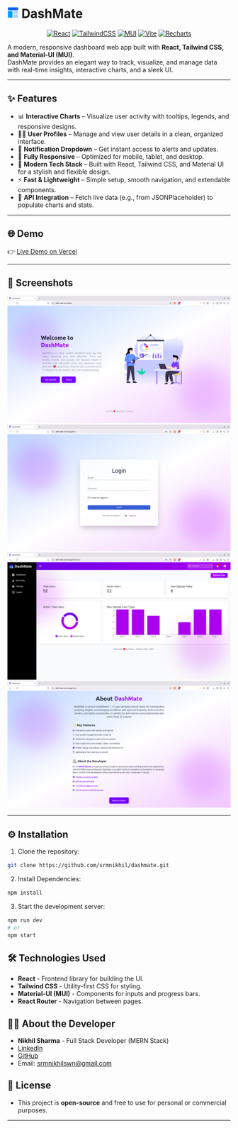 # <img src="public/logo.svg" alt="DashMate Logo" width="25" height="25" /> DashMate

<p align="center">
  <a href="https://react.dev/"><img src="https://img.shields.io/badge/React-20232A?logo=react&logoColor=61DAFB" alt="React"/></a>
  <a href="https://tailwindcss.com/"><img src="https://img.shields.io/badge/Tailwind_CSS-38B2AC?logo=tailwind-css&logoColor=white" alt="TailwindCSS"/></a>
  <a href="https://mui.com/"><img src="https://img.shields.io/badge/MUI-007FFF?logo=mui&logoColor=white" alt="MUI"/></a>
  <a href="https://vitejs.dev/"><img src="https://img.shields.io/badge/Vite-646CFF?logo=vite&logoColor=white" alt="Vite"/></a>
  <a href="https://recharts.org/"><img src="https://img.shields.io/badge/Recharts-FF6F61?logo=chart-line&logoColor=white" alt="Recharts"/></a>
</p>

A modern, responsive dashboard web app built with **React, Tailwind CSS, and Material-UI (MUI)**.  
DashMate provides an elegant way to track, visualize, and manage data with real-time insights, interactive charts, and a sleek UI.  

---

## ✨ Features  

- 📊 **Interactive Charts** – Visualize user activity with tooltips, legends, and responsive designs.  
- 🧑‍🎨 **User Profiles** – Manage and view user details in a clean, organized interface.  
- 🔔 **Notification Dropdown** – Get instant access to alerts and updates.  
- 📱 **Fully Responsive** – Optimized for mobile, tablet, and desktop.  
- 🎨 **Modern Tech Stack** – Built with React, Tailwind CSS, and Material UI for a stylish and flexible design.  
- ⚡ **Fast & Lightweight** – Simple setup, smooth navigation, and extendable components.  
- 🔄 **API Integration** – Fetch live data (e.g., from JSONPlaceholder) to populate charts and stats.  

---

## 🌐 Demo  

👉 [Live Demo on Vercel](https://dash-mate.vercel.app)  

---

## 📸 Screenshots  

[![Home Page](src/assets/screenshots/home.png)](https://dash-mate.vercel.app) [![Login Page](src/assets/screenshots/login.png)](https://dash-mate.vercel.app/login) [![Dashboard](src/assets/screenshots/dashboard.png)](https://dash-mate.vercel.app/dashboard) [![About Page](src/assets/screenshots/about.png)](https://dash-mate.vercel.app/about)

---

## ⚙️ Installation

1. Clone the repository:

```bash
git clone https://github.com/srmnikhil/dashmate.git
```

2. Install Dependencies:
```bash
npm install
```

3. Start the development server:
```bash
npm run dev
# or
npm start
```


## 🛠️ Technologies Used
- **React** - Frontend library for building the UI.
- **Tailwind CSS** - Utility-first CSS for styling.
- **Material-UI (MUI)** - Components for inputs and progress bars.
- **React Router** - Navigation between pages.

## 👨‍💻 About the Developer
- **Nikhil Sharma** - Full Stack Developer (MERN Stack)
- [LinkedIn](https://linkedin.com/in/srmnikhil)
- [GitHub](https://github.com/srmnikhil)
- Email: srmnikhilswn@gmail.com

## 📜 License
- This project is **open-source** and free to use for personal or commercial purposes.

---
